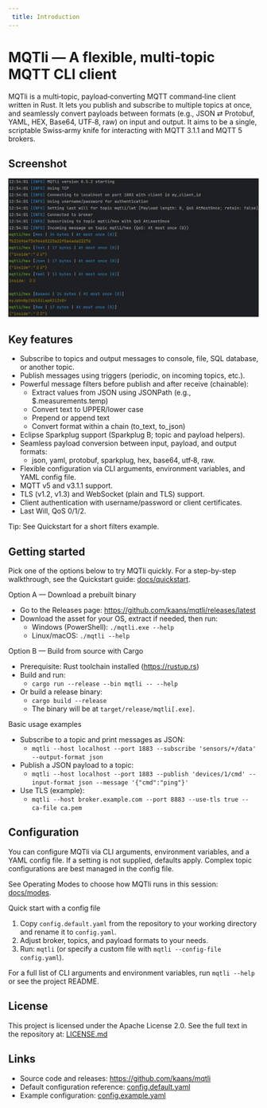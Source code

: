 ```yaml
---
 title: Introduction
---
```


MQTli — A flexible, multi‑topic MQTT CLI client
================================================

MQTli is a multi‑topic, payload‑converting MQTT command‑line client written in Rust. It lets you publish and subscribe to multiple topics at once, and seamlessly convert payloads between formats (e.g., JSON ⇄ Protobuf, YAML, HEX, Base64, UTF‑8, raw) on input and output. It aims to be a single, scriptable Swiss‑army knife for interacting with MQTT 3.1.1 and MQTT 5 brokers.

Screenshot
----------
![Example](assets/mqtli_example.png)

Key features
------------
- Subscribe to topics and output messages to console, file, SQL database, or another topic.
- Publish messages using triggers (periodic, on incoming topics, etc.).
- Powerful message filters before publish and after receive (chainable):
  - Extract values from JSON using JSONPath (e.g., $.measurements.temp)
  - Convert text to UPPER/lower case
  - Prepend or append text
  - Convert format within a chain (to_text, to_json)
- Eclipse Sparkplug support (Sparkplug B; topic and payload helpers).
- Seamless payload conversion between input, payload, and output formats:
  - json, yaml, protobuf, sparkplug, hex, base64, utf‑8, raw.
- Flexible configuration via CLI arguments, environment variables, and YAML config file.
- MQTT v5 and v3.1.1 support.
- TLS (v1.2, v1.3) and WebSocket (plain and TLS) support.
- Client authentication with username/password or client certificates.
- Last Will, QoS 0/1/2.

Tip: See Quickstart for a short filters example.

Getting started
---------------
Pick one of the options below to try MQTli quickly. For a step-by-step walkthrough, see the Quickstart guide: [docs/quickstart](./quickstart.md).

Option A — Download a prebuilt binary
- Go to the Releases page: https://github.com/kaans/mqtli/releases/latest
- Download the asset for your OS, extract if needed, then run:
  - Windows (PowerShell): `./mqtli.exe --help`
  - Linux/macOS: `./mqtli --help`

Option B — Build from source with Cargo
- Prerequisite: Rust toolchain installed (https://rustup.rs)
- Build and run:
  - `cargo run --release --bin mqtli -- --help`
- Or build a release binary:
  - `cargo build --release`
  - The binary will be at `target/release/mqtli[.exe]`.

Basic usage examples
- Subscribe to a topic and print messages as JSON:
  - `mqtli --host localhost --port 1883 --subscribe 'sensors/+/data' --output-format json`
- Publish a JSON payload to a topic:
  - `mqtli --host localhost --port 1883 --publish 'devices/1/cmd' --input-format json --message '{"cmd":"ping"}'`
- Use TLS (example):
  - `mqtli --host broker.example.com --port 8883 --use-tls true --ca-file ca.pem`

Configuration
-------------
You can configure MQTli via CLI arguments, environment variables, and a YAML config file. If a setting is not supplied, defaults apply. Complex topic configurations are best managed in the config file.

See Operating Modes to choose how MQTli runs in this session: [docs/modes](./modes.md).

Quick start with a config file
1) Copy `config.default.yaml` from the repository to your working directory and rename it to `config.yaml`.
2) Adjust broker, topics, and payload formats to your needs.
3) Run: `mqtli` (or specify a custom file with `mqtli --config-file config.yaml`).

For a full list of CLI arguments and environment variables, run `mqtli --help` or see the project README.

License
-------
This project is licensed under the Apache License 2.0. See the full text in the repository at: [LICENSE.md](../LICENSE.md)

Links
-----
- Source code and releases: https://github.com/kaans/mqtli
- Default configuration reference: [config.default.yaml](../config.default.yaml)
- Example configuration: [config.example.yaml](../config.example.yaml)
